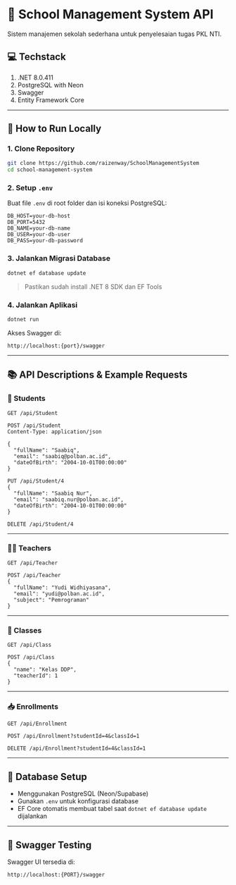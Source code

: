 # 🏫 School Management System API

Sistem manajemen sekolah sederhana untuk penyelesaian tugas PKL NTI.

## 💻 Techstack
1. .NET 8.0.411
2. PostgreSQL with Neon 
3. Swagger
4. Entity Framework Core

---

## 🚀 How to Run Locally

### 1. Clone Repository

```bash
git clone https://github.com/raizenway/SchoolManagementSystem
cd school-management-system
```

### 2. Setup `.env`

Buat file `.env` di root folder dan isi koneksi PostgreSQL:

```env
DB_HOST=your-db-host
DB_PORT=5432
DB_NAME=your-db-name
DB_USER=your-db-user
DB_PASS=your-db-password
```

### 3. Jalankan Migrasi Database

```bash
dotnet ef database update
```

> Pastikan sudah install .NET 8 SDK dan EF Tools

### 4. Jalankan Aplikasi

```bash
dotnet run
```

Akses Swagger di:
```
http://localhost:{port}/swagger
```

---

## 📚 API Descriptions & Example Requests

### 📌 Students

```http
GET /api/Student
```

```http
POST /api/Student
Content-Type: application/json

{
  "fullName": "Saabiq",
  "email": "saabiq@polban.ac.id",
  "dateOfBirth": "2004-10-01T00:00:00"
}
```

```http
PUT /api/Student/4
{
  "fullName": "Saabiq Nur",
  "email": "saabiq.nur@polban.ac.id",
  "dateOfBirth": "2004-10-01T00:00:00"
}
```

```http
DELETE /api/Student/4
```

---

### 👨‍🏫 Teachers

```http
GET /api/Teacher
```

```http
POST /api/Teacher
{
  "fullName": "Yudi Widhiyasana",
  "email": "yudi@polban.ac.id",
  "subject": "Pemrograman"
}
```

---

### 🏫 Classes

```http
GET /api/Class
```

```http
POST /api/Class
{
  "name": "Kelas DDP",
  "teacherId": 1
}
```

---

### 📥 Enrollments

```http
GET /api/Enrollment
```

```http
POST /api/Enrollment?studentId=4&classId=1
```

```http
DELETE /api/Enrollment?studentId=4&classId=1
```

---

## 🧱 Database Setup

- Menggunakan PostgreSQL (Neon/Supabase)
- Gunakan `.env` untuk konfigurasi database
- EF Core otomatis membuat tabel saat `dotnet ef database update` dijalankan

---

## 🧪 Swagger Testing

Swagger UI tersedia di:
```
http://localhost:{PORT}/swagger
```
